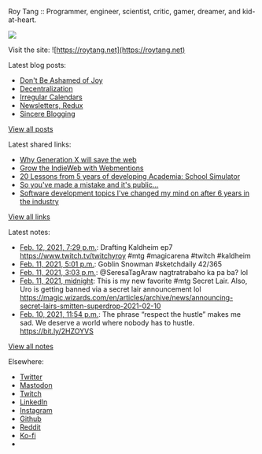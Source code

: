 Roy Tang :: Programmer, engineer, scientist, critic, gamer, dreamer, and kid-at-heart.

![](https://roytang.net/static/img/profile.jpg)

Visit the site: ![https://roytang.net](https://roytang.net)

Latest blog posts:

- [Don&#x27;t Be Ashamed of Joy](https://roytang.net/2021/02/dont-be-ashamed-of-joy/)
- [Decentralization](https://roytang.net/2021/02/decentralization/)
- [Irregular Calendars](https://roytang.net/2021/02/irregular-calendars/)
- [Newsletters, Redux](https://roytang.net/2021/02/newsletters-redux/)
- [Sincere Blogging](https://roytang.net/2021/02/sincere_blogging/)

[View all posts](https://roytang.net/blog)

Latest shared links:

- [Why Generation X will save the web](https://roytang.net/2021/02/why-generation-x-will-save-the-web/)
- [Grow the IndieWeb with Webmentions](https://roytang.net/2021/01/grow-the-indieweb-with-webmentions/)
- [20 Lessons from 5 years of developing Academia: School Simulator](https://roytang.net/2021/01/20-lessons-from-5-years-of-developing-academia-school-simulator/)
- [So you&#x27;ve made a mistake and it&#x27;s public...](https://roytang.net/2021/01/so-youve-made-a-mistake-and-its-public/)
- [Software development topics I&#x27;ve changed my mind on after 6 years in the industry](https://roytang.net/2021/01/software-development-topics-ive-changed-my-mind-on-after-6-years-in-the-industry/)

[View all links](https://roytang.net/links)

Latest notes:

- [Feb. 12, 2021, 7:29 p.m.](https://roytang.net/2021/02/1360189270577844230/): Drafting Kaldheim ep7 https://www.twitch.tv/twitchyroy #mtg #magicarena #twitch #kaldheim
- [Feb. 11, 2021, 5:01 p.m.](https://roytang.net/2021/02/1359789639494606848/): Goblin Snowman #sketchdaily 42/365
- [Feb. 11, 2021, 3:03 p.m.](https://roytang.net/2021/02/1359759899765317636/): @SeresaTagAraw nagtratrabaho ka pa ba? lol
- [Feb. 11, 2021, midnight](https://roytang.net/2021/02/1359532578227638275/): This is my new favorite #mtg Secret Lair. Also, Uro is getting banned via a secret lair announcement lol https://magic.wizards.com/en/articles/archive/news/announcing-secret-lairs-smitten-superdrop-2021-02-10
- [Feb. 10, 2021, 11:54 p.m.](https://roytang.net/2021/02/1359531216542724097/): The phrase “respect the hustle” makes me sad. We deserve a world where nobody has to hustle. https://bit.ly/2HZOYVS

[View all notes](https://roytang.net/notes)

Elsewhere:

- [Twitter](https://twitter.com/roytang)
- [Mastodon](https://mastodon.technology/@roytang)
- [Twitch](https://twitch.tv/twitchyroy)
- [LinkedIn](https://www.linkedin.com/in/roytang)
- [Instagram](https://instagram.com/roytang0400)
- [Github](https://github.com/roytang)
- [Reddit](https://reddit.com/u/hungryroy)
- [Ko-fi](https://ko-fi.com/roytang)
- [](mailto:hello@roytang.net)